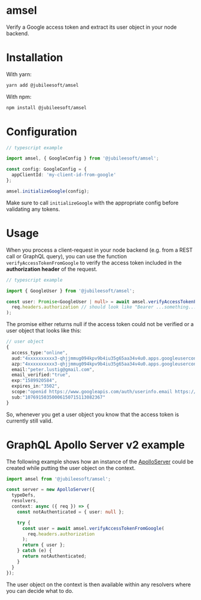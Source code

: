 # amsel

Verify a Google access token and extract its user object in your node backend.

# Installation

With yarn:

```bash
yarn add @jubileesoft/amsel
```

With npm:

```bash
npm install @jubileesoft/amsel
```

# Configuration

```typescript
// typescript example

import amsel, { GoogleConfig } from '@jubileesoft/amsel';

const config: GoogleConfig = {
  appClientId: 'my-client-id-from-google'
};

amsel.initializeGoogle(config);
```

Make sure to call `initializeGoogle` with the appropriate config before validating any tokens.

# Usage

When you process a client-request in your node backend (e.g. from a REST call or GraphQL query), you can use the function `verifyAccessTokenFromGoogle` to verify the access token included in the **authorization header** of the request. 

```typescript
// typescript example 

import { GoogleUser } from '@jubileesoft/amsel';

const user: Promise<GoogleUser | null> = await amsel.verifyAccessTokenFromGoogle(
  req.headers.authorization // should look like "Bearer ...something..."
);
```

The promise either returns null if the access token could not be verified or a user object that looks like this:

```typescript
// user object
{
  access_type:"online",
  aud:"4xxxxxxxxxx3-qhjjmmug094kpv9b4iu35g65aa34v4u0.apps.googleusercontent.com",
  azp:"4xxxxxxxxxx3-qhjjmmug094kpv9b4iu35g65aa34v4u0.apps.googleusercontent.com",
  email:"peter.lustig@gmail.com",
  email_verified:"true",
  exp:"1589920584",
  expires_in:"3502",
  scope:"openid https://www.googleapis.com/auth/userinfo.email https://www.googleapis.com/auth/userinfo.profile",
  sub:"10769150350006150715113082367"
}
``` 

So, whenever you get a user object you know that the access token is currently still valid.

# GraphQL Apollo Server v2 example

The following example shows how an instance of the [ApolloServer](https://www.apollographql.com/docs/apollo-server/security/authentication/) could be created while putting the user object on the context.

```typescript
import amsel from '@jubileesoft/amsel';

const server = new ApolloServer({
  typeDefs,
  resolvers,
  context: async ({ req }) => {
    const notAuthenticated = { user: null };

    try {
      const user = await amsel.verifyAccessTokenFromGoogle(
        req.headers.authorization
      );
      return { user };
    } catch (e) {
      return notAuthenticated;
    }
  }
});
```

The user object on the context is then available within any resolvers where you can decide what to do. 